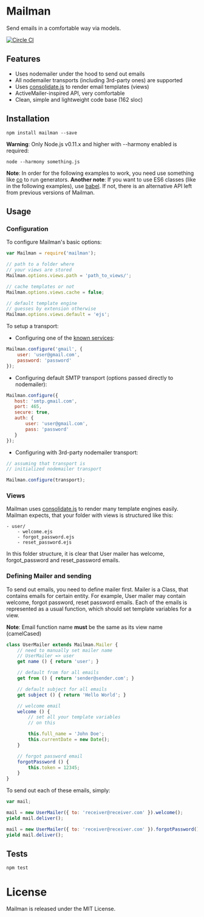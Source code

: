 # Mailman

Send emails in a comfortable way via models.

[![Circle CI](https://circleci.com/gh/vdemedes/mailman.svg?style=svg)](https://circleci.com/gh/vdemedes/mailman)

## Features

- Uses nodemailer under the hood to send out emails
- All nodemailer transports (including 3rd-party ones) are supported
- Uses [consolidate.js](https://github.com/tj/consolidate.js) to render email templates (views)
- ActiveMailer-inspired API, very comfortable
- Clean, simple and lightweight code base (162 sloc)

## Installation

```
npm install mailman --save
```

**Warning**: Only Node.js v0.11.x and higher with --harmony enabled is required:

```
node --harmony something.js
```

**Note**: In order for the following examples to work, you need use something like [co](https://github.com/tj/co) to run generators.
**Another note**: If you want to use ES6 classes (like in the following examples), use [babel](https://github.com/babel/babel). If not, there is an alternative API left from previous versions of Mailman.


## Usage

### Configuration

To configure Mailman's basic options:

```javascript
var Mailman = require('mailman');

// path to a folder where
// your views are stored
Mailman.options.views.path = 'path_to_views/';

// cache templates or not
Mailman.options.views.cache = false;

// default template engine
// guesses by extension otherwise
Mailman.options.views.default = 'ejs';
```

To setup a transport:

- Configuring one of the [known services](https://github.com/andris9/nodemailer-wellknown#supported-services):

```javascript
Mailman.configure('gmail', {
    user: 'user@gmail.com',
    password: 'password'
});
```

- Configuring default SMTP transport (options passed directly to nodemailer):

```javascript
Mailman.configure({
   host: 'smtp.gmail.com',
   port: 465,
   secure: true,
   auth: {
       user: 'user@gmail.com',
       pass: 'password'
   }
});
```

- Configuring with 3rd-party nodemailer transport:

```javascript
// assuming that transport is
// initialized nodemailer transport

Mailman.configure(transport);
```

### Views

Mailman uses [consolidate.js](https://github.com/tj/consolidate.js) to render many template engines easily.
Mailman expects, that your folder with views is structured like this:

```
- user/
    - welcome.ejs
    - forgot_password.ejs
    - reset_password.ejs
```

In this folder structure, it is clear that User mailer has welcome, forgot_password and reset\_password emails.

### Defining Mailer and sending

To send out emails, you need to define mailer first.
Mailer is a Class, that contains emails for certain entity.
For example, User mailer may contain welcome, forgot password, reset password emails.
Each of the emails is represented as a usual function, which should set template variables for a view.

**Note**: Email function name **must** be the same as its view name (camelCased)

```javascript
class UserMailer extends Mailman.Mailer {
    // need to manually set mailer name
    // UserMailer => user
    get name () { return 'user'; }

    // default from for all emails
    get from () { return 'sender@sender.com'; }

    // default subject for all emails
    get subject () { return 'Hello World'; }

    // welcome email
    welcome () {
        // set all your template variables
        // on this

        this.full_name = 'John Doe';
        this.currentDate = new Date();
    }

    // forgot password email
    forgotPassword () {
        this.token = 12345;
    }
}
```

To send out each of these emails, simply:

```javascript
var mail;

mail = new UserMailer({ to: 'receiver@receiver.com' }).welcome();
yield mail.deliver();

mail = new UserMailer({ to: 'receiver@receiver.com' }).forgotPassword();
yield mail.deliver();
```


## Tests

```
npm test
```


# License

Mailman is released under the MIT License.
